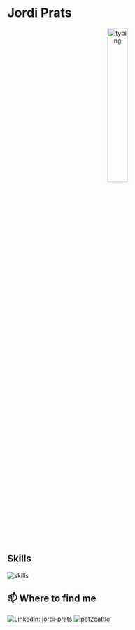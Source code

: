 # Jordi Prats

<div align="center">
<img src="https://media.tenor.com/eQwO6O3VKfAAAAAM/angry-typing.gif" alt="typing" width="30%" />
</div>


## Skills

<img src="https://skillicons.dev/icons?i=kubernetes,go,py,ts,linux,aws,postgres,mysql&theme=light" alt="skills" />

## 📫 Where to find me

[![Linkedin: jordi-prats](https://img.shields.io/badge/linkedin-Jordi_Prats-blue)](https://www.linkedin.com/in/jordipratscatala/)
[![pet2cattle](https://img.shields.io/badge/-pet2cattle-blue?logo=Kubernetes&logoColor=white)](https://pet2cattle.com)
